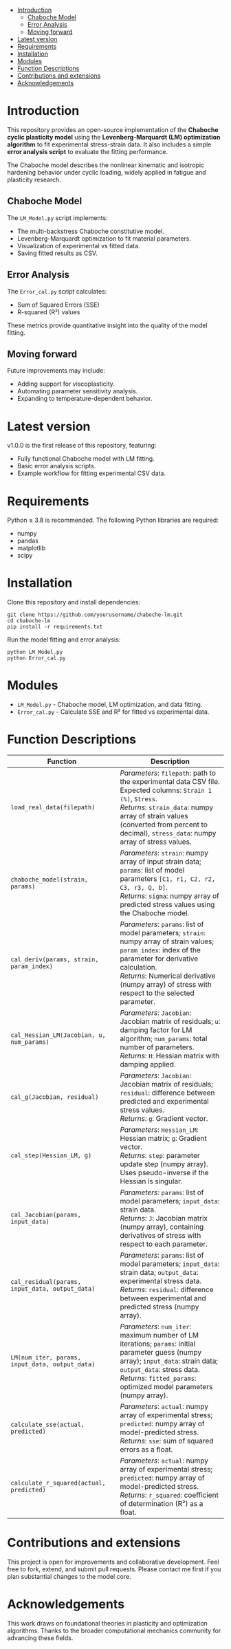 - [Introduction](#introduction)
  * [Chaboche Model](#chaboche-model)
  * [Error Analysis](#error-analysis)
  * [Moving forward](#moving-forward)
- [Latest version](#latest-version)
- [Requirements](#requirements)
- [Installation](#installation)
- [Modules](#modules)
- [Function Descriptions](#function-descriptions)
- [Contributions and extensions](#contributions-and-extensions)
- [Acknowledgements](#acknowledgements)

# Introduction
This repository provides an open-source implementation of the **Chaboche cyclic plasticity model** using the **Levenberg-Marquardt (LM) optimization algorithm** to fit experimental stress-strain data. 
It also includes a simple **error analysis script** to evaluate the fitting performance.

The Chaboche model describes the nonlinear kinematic and isotropic hardening behavior under cyclic loading, widely applied in fatigue and plasticity research.

## Chaboche Model
The `LM_Model.py` script implements:
* The multi-backstress Chaboche constitutive model.
* Levenberg-Marquardt optimization to fit material parameters.
* Visualization of experimental vs fitted data.
* Saving fitted results as CSV.

## Error Analysis
The `Error_cal.py` script calculates:
* Sum of Squared Errors (SSE)
* R-squared (R²) values

These metrics provide quantitative insight into the quality of the model fitting.

## Moving forward
Future improvements may include:
* Adding support for viscoplasticity.
* Automating parameter sensitivity analysis.
* Expanding to temperature-dependent behavior.

# Latest version
v1.0.0 is the first release of this repository, featuring:
* Fully functional Chaboche model with LM fitting.
* Basic error analysis scripts.
* Example workflow for fitting experimental CSV data.

# Requirements
Python ≥ 3.8 is recommended. The following Python libraries are required:
* numpy
* pandas
* matplotlib
* scipy

# Installation

Clone this repository and install dependencies:
```
git clone https://github.com/yourusername/chaboche-lm.git
cd chaboche-lm
pip install -r requirements.txt
```

Run the model fitting and error analysis:
```
python LM_Model.py
python Error_cal.py
```

# Modules

* `LM_Model.py` - Chaboche model, LM optimization, and data fitting.
* `Error_cal.py` - Calculate SSE and R² for fitted vs experimental data.

# Function Descriptions

Function | Description
---  |---
`load_real_data(filepath)` | *Parameters*: `filepath`: path to the experimental data CSV file. Expected columns: `Strain 1 (%)`, `Stress`. <br>*Returns*: `strain_data`: numpy array of strain values (converted from percent to decimal), `stress_data`: numpy array of stress values.
`chaboche_model(strain, params)` | *Parameters*: `strain`: numpy array of input strain data; `params`: list of model parameters `[C1, r1, C2, r2, C3, r3, Q, b]`. <br>*Returns*: `sigma`: numpy array of predicted stress values using the Chaboche model.
`cal_deriv(params, strain, param_index)` | *Parameters*: `params`: list of model parameters; `strain`: numpy array of strain values; `param_index`: index of the parameter for derivative calculation. <br>*Returns*: Numerical derivative (numpy array) of stress with respect to the selected parameter.
`cal_Hessian_LM(Jacobian, u, num_params)` | *Parameters*: `Jacobian`: Jacobian matrix of residuals; `u`: damping factor for LM algorithm; `num_params`: total number of parameters. <br>*Returns*: `H`: Hessian matrix with damping applied.
`cal_g(Jacobian, residual)` | *Parameters*: `Jacobian`: Jacobian matrix of residuals; `residual`: difference between predicted and experimental stress values. <br>*Returns*: `g`: Gradient vector.
`cal_step(Hessian_LM, g)` | *Parameters*: `Hessian_LM`: Hessian matrix; `g`: Gradient vector. <br>*Returns*: `step`: parameter update step (numpy array). Uses pseudo-inverse if the Hessian is singular.
`cal_Jacobian(params, input_data)` | *Parameters*: `params`: list of model parameters; `input_data`: strain data. <br>*Returns*: `J`: Jacobian matrix (numpy array), containing derivatives of stress with respect to each parameter.
`cal_residual(params, input_data, output_data)` | *Parameters*: `params`: list of model parameters; `input_data`: strain data; `output_data`: experimental stress data. <br>*Returns*: `residual`: difference between experimental and predicted stress (numpy array).
`LM(num_iter, params, input_data, output_data)` | *Parameters*: `num_iter`: maximum number of LM iterations; `params`: initial parameter guess (numpy array); `input_data`: strain data; `output_data`: stress data. <br>*Returns*: `fitted_params`: optimized model parameters (numpy array).
`calculate_sse(actual, predicted)` | *Parameters*: `actual`: numpy array of experimental stress; `predicted`: numpy array of model-predicted stress. <br>*Returns*: `sse`: sum of squared errors as a float.
`calculate_r_squared(actual, predicted)` | *Parameters*: `actual`: numpy array of experimental stress; `predicted`: numpy array of model-predicted stress. <br>*Returns*: `r_squared`: coefficient of determination (R²) as a float.

# Contributions and extensions
This project is open for improvements and collaborative development. Feel free to fork, extend, and submit pull requests. Please contact me first if you plan substantial changes to the model core.

# Acknowledgements
This work draws on foundational theories in plasticity and optimization algorithms. Thanks to the broader computational mechanics community for advancing these fields.
